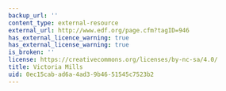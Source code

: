 ```yaml
---
backup_url: ''
content_type: external-resource
external_url: http://www.edf.org/page.cfm?tagID=946
has_external_licence_warning: true
has_external_license_warning: true
is_broken: ''
license: https://creativecommons.org/licenses/by-nc-sa/4.0/
title: Victoria Mills
uid: 0ec15cab-ad6a-4ad3-9b46-51545c7523b2
---
```

